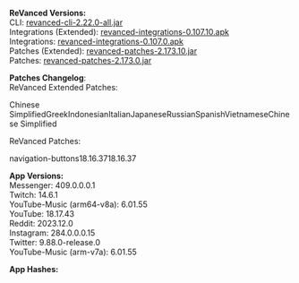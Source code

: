 **ReVanced Versions:**  
CLI: [revanced-cli-2.22.0-all.jar](https://github.com/j-hc/revanced-cli/releases/tag/v2.22.0)  
Integrations (Extended): [revanced-integrations-0.107.10.apk](https://github.com/inotia00/revanced-integrations/releases/tag/v0.107.10)  
Integrations: [revanced-integrations-0.107.0.apk](https://github.com/revanced/revanced-integrations/releases/tag/v0.107.0)  
Patches (Extended): [revanced-patches-2.173.10.jar](https://github.com/inotia00/revanced-patches/releases/tag/v2.173.10)  
Patches: [revanced-patches-2.173.0.jar](https://github.com/revanced/revanced-patches/releases/tag/v2.173.0)  

**Patches Changelog**:   
ReVanced Extended Patches:  

Chinese SimplifiedGreekIndonesianItalianJapaneseRussianSpanishVietnameseChinese Simplified
  
ReVanced Patches:   

navigation-buttons18.16.3718.16.37
  
**App Versions:**  
Messenger: 409.0.0.0.1  
Twitch: 14.6.1  
YouTube-Music (arm64-v8a): 6.01.55  
YouTube: 18.17.43  
Reddit: 2023.12.0  
Instagram: 284.0.0.0.15  
Twitter: 9.88.0-release.0  
YouTube-Music (arm-v7a): 6.01.55  

**App Hashes:**  
  
